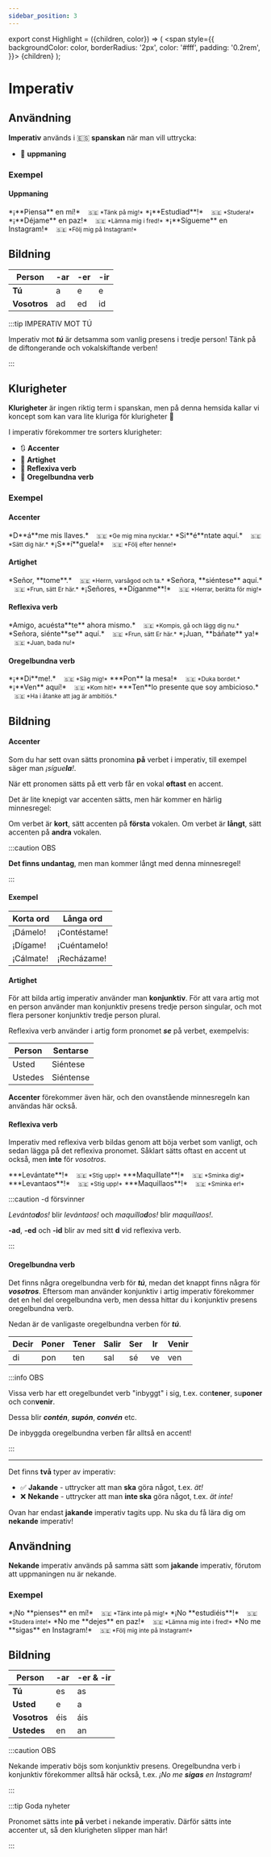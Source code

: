 ```yaml
---
sidebar_position: 3
---
```


export const Highlight = ({children, color}) => (
  <span
    style={{
      backgroundColor: color,
      borderRadius: '2px',
      color: '#fff',
      padding: '0.2rem',
    }}>
    {children}
  </span>
);

# <Highlight color="var(--highlight)">Imperativ</Highlight>

## <Highlight color="#ff4802">Användning</Highlight>

**Imperativ** används i 🇪🇸 **spanskan** när man vill uttrycka:

- 🫡 **uppmaning**

### <Highlight color="#ff4802">Exempel</Highlight>

#### <Highlight color="#ff4802">Uppmaning</Highlight>

<div class="custom-quote">  
*¡**Piensa** en mí!*   
&nbsp;&nbsp;&nbsp;<small>🇸🇪 *Tänk på mig!*</small>    
*¡**Estudiad**!*   
&nbsp;&nbsp;&nbsp;<small>🇸🇪 *Studera!*</small>    
*¡**Déjame** en paz!*    
&nbsp;&nbsp;&nbsp;<small>🇸🇪 *Lämna mig i fred!*</small>     
*¡**Sígueme** en Instagram!*    
&nbsp;&nbsp;&nbsp;<small>🇸🇪 *Följ mig på Instagram!*</small> 
</div>

## <Highlight color="#ff4802">Bildning</Highlight>

| Person       | -ar     | -er      | -ir     |
| ------------ | ------- | -------- | ------- |
| **Tú**       | a       | e        | e       |
| **Vosotros** | ad      | ed       | id      |   

:::tip IMPERATIV MOT TÚ

Imperativ mot ***tú*** är detsamma som vanlig presens i tredje person! Tänk på de diftongerande och vokalskiftande verben!

:::

## <Highlight color="#ff4802">Klurigheter</Highlight>

**Klurigheter** är ingen riktig term i spanskan, men på denna hemsida kallar vi koncept som kan vara lite kluriga för klurigheter 🥸

I imperativ förekommer tre sorters klurigheter:

- 🔃 **Accenter**
- 🦄 **Artighet**
- 🦺 **Reflexiva verb**
- 🖕 **Oregelbundna verb**

### <Highlight color="#ff4802">Exempel</Highlight>

#### <Highlight color="#ff4802">Accenter</Highlight>
 
<div class="custom-quote">  
<p>
*D**á**me mis llaves.*   
&nbsp;&nbsp;&nbsp;<small>🇸🇪 *Ge mig mina nycklar.*</small>    
*Si**é**ntate aquí.*   
&nbsp;&nbsp;&nbsp;<small>🇸🇪 *Sätt dig här.*</small>    
*¡S**í**guela!*   
&nbsp;&nbsp;&nbsp;<small>🇸🇪 *Följ efter henne!*</small> 
</p>
</div>

#### <Highlight color="#ff4802">Artighet</Highlight>
 
<div class="custom-quote">  
<p>
*Señor, **tome**.*   
&nbsp;&nbsp;&nbsp;<small>🇸🇪 *Herrn, varsågod och ta.*</small>    
*Señora, **siéntese** aquí.*   
&nbsp;&nbsp;&nbsp;<small>🇸🇪 *Frun, sätt Er här.*</small>    
*¡Señores, **Díganme**!*   
&nbsp;&nbsp;&nbsp;<small>🇸🇪 *Herrar, berätta för mig!*</small> 
</p>
</div>

#### <Highlight color="#ff4802">Reflexiva verb</Highlight>
 
<div class="custom-quote">  
<p>
*Amigo, acuésta**te** ahora mismo.*   
&nbsp;&nbsp;&nbsp;<small>🇸🇪 *Kompis, gå och lägg dig nu.*</small>    
*Señora, siénte**se** aquí.*   
&nbsp;&nbsp;&nbsp;<small>🇸🇪 *Frun, sätt Er här.*</small>    
*¡Juan, **báñate** ya!*   
&nbsp;&nbsp;&nbsp;<small>🇸🇪 *Juan, bada nu!*</small> 
</p>
</div>

#### <Highlight color="#ff4802">Oregelbundna verb</Highlight>
 
<div class="custom-quote">  
<p>
*¡**Di**me!.*   
&nbsp;&nbsp;&nbsp;<small>🇸🇪 *Säg mig!*</small>    
***Pon** la mesa!*   
&nbsp;&nbsp;&nbsp;<small>🇸🇪 *Duka bordet.*</small>    
*¡**Ven** aquí!*   
&nbsp;&nbsp;&nbsp;<small>🇸🇪 *Kom hit!*</small>    
***Ten**lo presente que soy ambicioso.*   
&nbsp;&nbsp;&nbsp;<small>🇸🇪 *Ha i åtanke att jag är ambitiös.*</small> 
</p>
</div>

## <Highlight color="#ff4802">Bildning</Highlight>

#### <Highlight color="#ff4802">Accenter</Highlight>

Som du har sett ovan sätts pronomina **på** verbet i imperativ, till exempel säger man *¡sígue**la**!*. 

När ett pronomen sätts på ett verb får en vokal **oftast** en accent.

Det är lite knepigt var accenten sätts, men här kommer en härlig minnesregel: 

Om verbet är **kort**, sätt accenten på **första** vokalen. Om verbet är **långt**, sätt accenten på **andra** vokalen. 

:::caution OBS

**Det finns undantag**, men man kommer långt med denna minnesregel!

:::

#### <Highlight color="#ff4802">Exempel</Highlight>

| Korta ord    | Långa ord    |
| ------------ | ------------ |
| ¡Dámelo!     | ¡Contéstame! |
| ¡Dígame!     | ¡Cuéntamelo! |
| ¡Cálmate!    | ¡Recházame!  |

#### <Highlight color="#ff4802">Artighet</Highlight>

För att bilda artig imperativ använder man **konjunktiv**. För att vara artig mot en person använder man konjunktiv presens tredje person singular, och mot flera personer konjunktiv tredje person plural.

Reflexiva verb använder i artig form pronomet ***se*** på verbet, exempelvis:

| Person      | Sentarse    |
| ----------- | ----------- |
| Usted       | Siéntese    |
| Ustedes     | Siéntense   |

**Accenter** förekommer även här, och den ovanstående minnesregeln kan användas här också.

#### <Highlight color="#ff4802">Reflexiva verb</Highlight>

Imperativ med reflexiva verb bildas genom att böja verbet som vanligt, och sedan lägga på det reflexiva pronomet. Såklart sätts oftast en accent ut också, men **inte** för *vosotros*.

<div class="custom-quote">  
***Levántate**!*   
&nbsp;&nbsp;&nbsp;<small>🇸🇪 *Stig upp!*</small>    
***Maquíllate**!*   
&nbsp;&nbsp;&nbsp;<small>🇸🇪 *Sminka dig!*</small>    
***Levantaos**!*   
&nbsp;&nbsp;&nbsp;<small>🇸🇪 *Stig upp!*</small>    
***Maquillaos**!*   
&nbsp;&nbsp;&nbsp;<small>🇸🇪 *Sminka er!*</small>    
</div>

:::caution -d försvinner

*Levánta**d**os!* blir *levántaos!* och *maquílla**d**os!* blir *maquíllaos!*. 

**-ad**, **-ed** och **-id** blir av med sitt **d** vid reflexiva verb.

:::

#### <Highlight color="#ff4802">Oregelbundna verb</Highlight>

Det finns några oregelbundna verb för ***tú***, medan det knappt finns några för ***vosotros***. Eftersom man använder konjunktiv i artig imperativ förekommer det en hel del oregelbundna verb, men dessa hittar du i konjunktiv presens oregelbundna verb. 

Nedan är de vanligaste oregelbundna verben för ***tú***.

<table>
  <thead>
    <tr>
      <th> Decir</th>
      <th> Poner</th>
      <th> Tener</th>
      <th> Salir</th>
      <th> Ser</th>
      <th> Ir</th>
      <th> Venir</th>
    </tr>
  </thead>
  <tbody>
    <tr>
      <td><span style={{color: 'red'}}>di</span></td>
      <td><span style={{color: 'red'}}>pon</span></td>
      <td><span style={{color: 'red'}}>ten</span></td>
      <td><span style={{color: 'red'}}>sal</span></td>
      <td><span style={{color: 'red'}}>sé</span></td>
      <td><span style={{color: 'red'}}>ve</span></td>
      <td><span style={{color: 'red'}}>ven</span></td>
    </tr>
  </tbody>
</table>

:::info OBS

Vissa verb har ett oregelbundet verb "inbyggt" i sig, t.ex. con**tener**, su**poner** och con**venir**.

Dessa blir ***contén***, ***supón***, ***convén*** etc.

De inbyggda oregelbundna verben får alltså en accent!

:::


---

Det finns **två** typer av imperativ:

- ✅ **Jakande** - uttrycker att man **ska** göra något, t.ex. *ät!*
- ❌ **Nekande** - uttrycker att man **inte ska** göra något, t.ex. *ät inte!* 

Ovan har endast **jakande** imperativ tagits upp. Nu ska du få lära dig om **nekande** imperativ!

## <Highlight color="#ff4802">Användning</Highlight>

**Nekande** imperativ används på samma sätt som **jakande** imperativ, förutom att uppmaningen nu är nekande. 

### <Highlight color="#ff4802">Exempel</Highlight>

<div class="custom-quote">  
*¡No **pienses** en mí!*   
&nbsp;&nbsp;&nbsp;<small>🇸🇪 *Tänk inte på mig!*</small>    
*¡No **estudiéis**!*   
&nbsp;&nbsp;&nbsp;<small>🇸🇪 *Studera inte!*</small>    
*No me **dejes** en paz!*    
&nbsp;&nbsp;&nbsp;<small>🇸🇪 *Lämna mig inte i fred!*</small>     
*No me **sigas** en Instagram!*    
&nbsp;&nbsp;&nbsp;<small>🇸🇪 *Följ mig inte på Instagram!*</small> 
</div>

## <Highlight color="#ff4802">Bildning</Highlight>

| Person       | -ar     | -er & -ir | 
| ------------ | ------- | --------- | 
| **Tú**       | es      | as        | 
| **Usted**    | e       | a         | 
| **Vosotros** | éis     | áis       | 
| **Ustedes**  | en      | an        | 

:::caution OBS

Nekande imperativ böjs som konjunktiv presens. Oregelbundna verb i konjunktiv förekommer alltså här också, t.ex. *¡No me **sigas** en Instagram!*

:::

:::tip Goda nyheter

Pronomet sätts inte **på** verbet i nekande imperativ. Därför sätts inte accenter ut, så den klurigheten slipper man här!

:::
